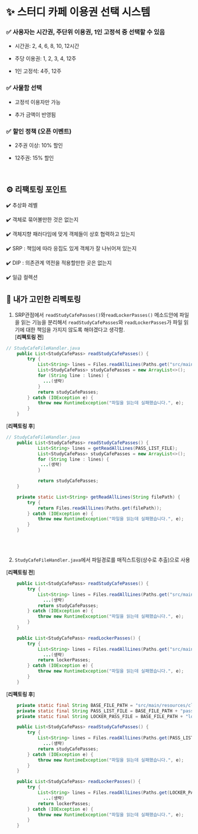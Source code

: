 # ✨ 스터디 카페 이용권 선택 시스템 


### ✅ 사용자는 시간권, 주단위 이용권, 1인 고정석 중 선택할 수 있음

- 시간권: 2, 4, 6, 8, 10, 12시간

- 주당 이용권: 1, 2, 3, 4, 12주

- 1인 고정석: 4주, 12주

### ✅ 사물함 선택

- 고정석 이용자만 가능

- 추가 금액이 반영됨

### ✅ 할인 정책 (오픈 이벤트)

- 2주권 이상: 10% 할인

- 12주권: 15% 할인

<br>

## ⚙️ 리팩토링 포인트

✔️ 추상화 레벨

✔️ 객체로 묶어볼만한 것은 없는지

✔️ 객체지향 패러다임에 맞게 객체들이 상호 협력하고 있는지

✔️ SRP : 책임에 따라 응집도 있게 객체가 잘 나뉘어져 있는지

✔️ DIP : 의존관계 역전을 적용할만한 곳은 없는지

✔️ 일급 컬렉션


## 🤔 내가 고민한 리펙토링
1. SRP관점에서 `readStudyCafePasses()`와`readLockerPasses()` 메소드안에 파일을 읽는 기능을 분리해서 `readStudyCafePasses`와 `readLockerPasses`가 파일 읽기에 대한 책임을 가지지 않도록 해야겠다고 생각함. <br>
[**리펙토링 전**]
```java
// StudyCafeFileHandler.java
    public List<StudyCafePass> readStudyCafePasses() {
        try {
            List<String> lines = Files.readAllLines(Paths.get("src/main/resources/cleancode/studycafe/pass-list.csv"));
            List<StudyCafePass> studyCafePasses = new ArrayList<>();
            for (String line : lines) {
              ...(생략)
            }
            return studyCafePasses;
        } catch (IOException e) {
            throw new RuntimeException("파일을 읽는데 실패했습니다.", e);
        }
    }
```
[**리펙토링 후**]
```java
// StudyCafeFileHandler.java
    public List<StudyCafePass> readStudyCafePasses() {
            List<String> lines = getReadAllLines(PASS_LIST_FILE);
            List<StudyCafePass> studyCafePasses = new ArrayList<>();
            for (String line : lines) {
             ...(생략)
            }

            return studyCafePasses;
    }

    private static List<String> getReadAllLines(String filePath) {
        try {
            return Files.readAllLines(Paths.get(filePath));
        } catch (IOException e) {
            throw new RuntimeException("파일을 읽는데 실패했습니다.", e);
        }
    }
```

<br>
<br>

2. `StudyCafeFileHandler.java`에서 파일경로를 매직스트링(상수로 추출)으로 사용 <br>

[**리펙토링 전**]
```java
    public List<StudyCafePass> readStudyCafePasses() {
        try {
            List<String> lines = Files.readAllLines(Paths.get("src/main/resources/cleancode/studycafe/pass-list.csv"));
              ...(생략)
            return studyCafePasses;
        } catch (IOException e) {
            throw new RuntimeException("파일을 읽는데 실패했습니다.", e);
        }
    }

    public List<StudyCafePass> readLockerPasses() {
        try {
            List<String> lines = Files.readAllLines(Paths.get("src/main/resources/cleancode/studycafe/locker.csv"));
              ...(생략)
            return lockerPasses;
        } catch (IOException e) {
            throw new RuntimeException("파일을 읽는데 실패했습니다.", e);
        }
    }
```

[**리펙토링 후**]
```java
    private static final String BASE_FILE_PATH = "src/main/resources/cleancode/studycafe/";
    private static final String PASS_LIST_FILE = BASE_FILE_PATH + "pass-list.csv";
    private static final String LOCKER_PASS_FILE = BASE_FILE_PATH + "locker.csv";

    public List<StudyCafePass> readStudyCafePasses() {
        try {
            List<String> lines = Files.readAllLines(Paths.get(PASS_LIST_FILE));
              ...(생략)
            return studyCafePasses;
        } catch (IOException e) {
            throw new RuntimeException("파일을 읽는데 실패했습니다.", e);
        }
    }

    public List<StudyCafePass> readLockerPasses() {
        try {
            List<String> lines = Files.readAllLines(Paths.get(LOCKER_PASS_FILE));
              ...(생략)
            return lockerPasses;
        } catch (IOException e) {
            throw new RuntimeException("파일을 읽는데 실패했습니다.", e);
        }
    }
```
   

